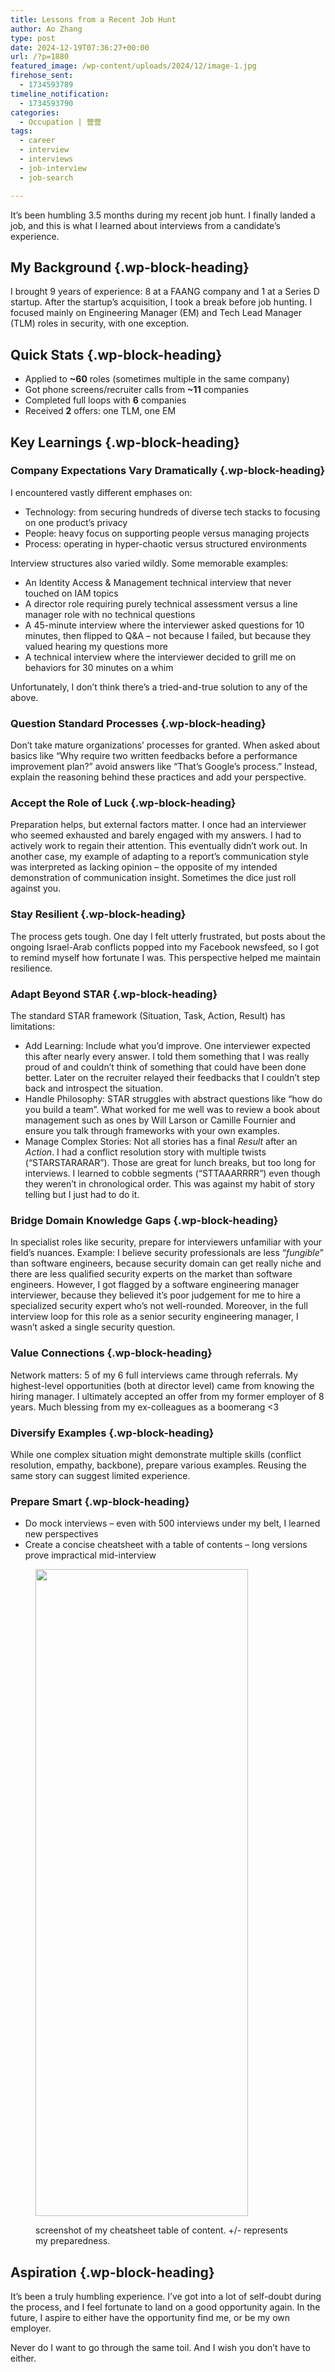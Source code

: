```yaml
---
title: Lessons from a Recent Job Hunt
author: Ao Zhang
type: post
date: 2024-12-19T07:36:27+00:00
url: /?p=1880
featured_image: /wp-content/uploads/2024/12/image-1.jpg
firehose_sent:
  - 1734593789
timeline_notification:
  - 1734593790
categories:
  - Occupation | 营营
tags:
  - career
  - interview
  - interviews
  - job-interview
  - job-search

---
```

It&#8217;s been humbling 3.5 months during my recent job hunt. I finally landed a job, and this is what I learned about interviews from a candidate&#8217;s experience.

## My Background {.wp-block-heading}

I brought 9 years of experience: 8 at a FAANG company and 1 at a Series D startup. After the startup&#8217;s acquisition, I took a break before job hunting. I focused mainly on Engineering Manager (EM) and Tech Lead Manager (TLM) roles in security, with one exception.

## Quick Stats {.wp-block-heading}

<ul class="wp-block-list">
  <li>
    Applied to <strong>~60</strong> roles (sometimes multiple in the same company)
  </li>
  <li>
    Got phone screens/recruiter calls from <strong>~11</strong> companies
  </li>
  <li>
    Completed full loops with <strong>6</strong> companies
  </li>
  <li>
    Received <strong>2</strong> offers: one TLM, one EM
  </li>
</ul>

## Key Learnings {.wp-block-heading}

### Company Expectations Vary Dramatically {.wp-block-heading}

I encountered vastly different emphases on:

<ul class="wp-block-list">
  <li>
    Technology: from securing hundreds of diverse tech stacks to focusing on one product&#8217;s privacy
  </li>
  <li>
    People: heavy focus on supporting people versus managing projects
  </li>
  <li>
    Process: operating in hyper-chaotic versus structured environments
  </li>
</ul>

Interview structures also varied wildly. Some memorable examples:

<ul class="wp-block-list">
  <li>
    An Identity Access & Management technical interview that never touched on IAM topics
  </li>
  <li>
    A director role requiring purely technical assessment versus a line manager role with no technical questions
  </li>
  <li>
    A 45-minute interview where the interviewer asked questions for 10 minutes, then flipped to Q&A &#8211; not because I failed, but because they valued hearing my questions more
  </li>
  <li>
    A technical interview where the interviewer decided to grill me on behaviors for 30 minutes on a whim
  </li>
</ul>

Unfortunately, I don&#8217;t think there&#8217;s a tried-and-true solution to any of the above.

### Question Standard Processes {.wp-block-heading}

Don&#8217;t take mature organizations&#8217; processes for granted. When asked about basics like &#8220;Why require two written feedbacks before a performance improvement plan?&#8221; avoid answers like &#8220;That&#8217;s Google&#8217;s process.&#8221; Instead, explain the reasoning behind these practices and add your perspective.

### Accept the Role of Luck {.wp-block-heading}

Preparation helps, but external factors matter. I once had an interviewer who seemed exhausted and barely engaged with my answers. I had to actively work to regain their attention. This eventually didn&#8217;t work out. In another case, my example of adapting to a report&#8217;s communication style was interpreted as lacking opinion &#8211; the opposite of my intended demonstration of communication insight. Sometimes the dice just roll against you.

### Stay Resilient {.wp-block-heading}

The process gets tough. One day I felt utterly frustrated, but posts about the ongoing Israel-Arab conflicts popped into my Facebook newsfeed, so I got to remind myself how fortunate I was. This perspective helped me maintain resilience.

### Adapt Beyond STAR {.wp-block-heading}

The standard STAR framework (Situation, Task, Action, Result) has limitations:

<ul class="wp-block-list">
  <li>
    Add Learning: Include what you&#8217;d improve. One interviewer expected this after nearly every answer. I told them something that I was really proud of and couldn&#8217;t think of something that could have been done better. Later on the recruiter relayed their feedbacks that I couldn&#8217;t step back and introspect the situation.
  </li>
  <li>
    Handle Philosophy: STAR struggles with abstract questions like &#8220;how do you build a team&#8221;. What worked for me well was to review a book about management such as ones by Will Larson or Camille Fournier and ensure you talk through frameworks with your own examples.
  </li>
  <li>
    Manage Complex Stories: Not all stories has a final <em>Result</em> after an <em>Action</em>. I had a conflict resolution story with multiple twists (&#8220;STARSTARARAR&#8221;). Those are great for lunch breaks, but too long for interviews. I learned to cobble segments (&#8220;STTAAARRRR&#8221;) even though they weren&#8217;t in chronological order. This was against my habit of story telling but I just had to do it.
  </li>
</ul>

### Bridge Domain Knowledge Gaps {.wp-block-heading}

In specialist roles like security, prepare for interviewers unfamiliar with your field&#8217;s nuances. Example: I believe security professionals are less &#8220;_fungible_&#8221; than software engineers, because security domain can get really niche and there are less qualified security experts on the market than software engineers. However, I got flagged by a software engineering manager interviewer, because they believed it&#8217;s poor judgement for me to hire a specialized security expert who&#8217;s not well-rounded. Moreover, in the full interview loop for this role as a senior security engineering manager, I wasn&#8217;t asked a single security question.

### Value Connections {.wp-block-heading}

Network matters: 5 of my 6 full interviews came through referrals. My highest-level opportunities (both at director level) came from knowing the hiring manager. I ultimately accepted an offer from my former employer of 8 years. Much blessing from my ex-colleagues as a boomerang <3 

### Diversify Examples {.wp-block-heading}

While one complex situation might demonstrate multiple skills (conflict resolution, empathy, backbone), prepare various examples. Reusing the same story can suggest limited experience.

### Prepare Smart {.wp-block-heading}

<ul class="wp-block-list">
  <li>
    Do mock interviews &#8211; even with 500 interviews under my belt, I learned new perspectives
  </li>
  <li>
    Create a concise cheatsheet with a table of contents &#8211; long versions prove impractical mid-interview
  </li>
</ul><figure class="wp-block-image aligncenter size-large">

<img loading="lazy" decoding="async" width="340" height="1035" src="http://wp.docker.localhost:8000/wp-content/uploads/2024/12/screenshot-2024-12-06-at-15.23.07-1.png?w=336" alt="" class="wp-image-1884" srcset="http://wp.docker.localhost:8000/wp-content/uploads/2024/12/screenshot-2024-12-06-at-15.23.07-1.png 340w, http://wp.docker.localhost:8000/wp-content/uploads/2024/12/screenshot-2024-12-06-at-15.23.07-1-99x300.png 99w, http://wp.docker.localhost:8000/wp-content/uploads/2024/12/screenshot-2024-12-06-at-15.23.07-1-336x1024.png 336w" sizes="auto, (max-width: 340px) 100vw, 340px" /> <figcaption class="wp-element-caption">screenshot of my cheatsheet table of content. +/- represents my preparedness.</figcaption></figure> 

## Aspiration {.wp-block-heading}

It&#8217;s been a truly humbling experience. I&#8217;ve got into a lot of self-doubt during the process, and I feel fortunate to land on a good opportunity again. In the future, I aspire to either have the opportunity find me, or be my own employer. 

Never do I want to go through the same toil. And I wish you don&#8217;t have to either.